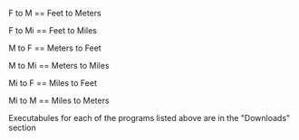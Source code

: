 F to M == Feet to Meters

F to Mi == Feet to Miles

M to F == Meters to Feet

M to Mi == Meters to Miles

Mi to F == Miles to Feet

Mi to M == Miles to Meters

Executabules for each of the programs listed above are in the "Downloads" section
